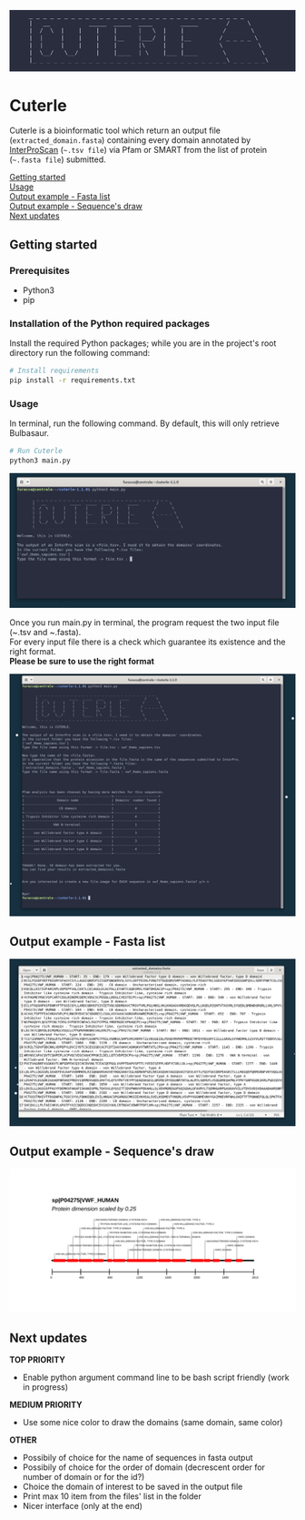 <p align="center"><img src="https://github.com/furacca/cuterle/blob/fa5164fc5c15afe030452a95985a0bebce8e6c9e/screenshots/00_logo.png"></p>

# Cuterle
Cuterle is a bioinformatic tool which return an output file (`extracted_domain.fasta`) containing every domain annotated by [InterProScan](https://www.ebi.ac.uk/interpro/) (`~.tsv file`) via Pfam or SMART from the list of protein (`~.fasta file`) submitted.

[Getting started](#getting-started)<br>
[Usage](#usage)<br>
[Output example - Fasta list](#output-example)<br>
[Output example - Sequence's draw](#output-example---sequences-draw)<br>
[Next updates](#next-updates)<br>

## Getting started

### Prerequisites

- Python3
- pip

### Installation of the Python required packages

Install the required Python packages; while you are in the project's root directory run the following command:

```bash
# Install requirements
pip install -r requirements.txt
```

### Usage

In terminal, run the following command. By default, this will only retrieve Bulbasaur.

```bash
# Run Cuterle
python3 main.py
```

![](./screenshots/01_first_view.png)


Once you run main.py in terminal, the program request the two input file (~.tsv and ~.fasta).<br>
For every input file there is a check which guarantee its existence and the right format. <br>
**Please be sure to use the right format**

![](./screenshots/02_first_run.png)

## Output example - Fasta list

![](./screenshots/04_first_output.png)


## Output example - Sequence's draw

![](./screenshots/03_first_graphical_output.jpg)

## Next updates

**TOP PRIORITY**
- Enable python argument command line to be bash script friendly (work in progress)

**MEDIUM PRIORITY**
- Use some nice color to draw the domains (same domain, same color)

**OTHER**
- Possibily of choice for the name of sequences in fasta output
- Possibily of choice for the order of domain (decrescent order for number of domain or for the id?)
- Choice the domain of interest to be saved in the output file
- Print max 10 item from the files' list in the folder
- Nicer interface (only at the end)



